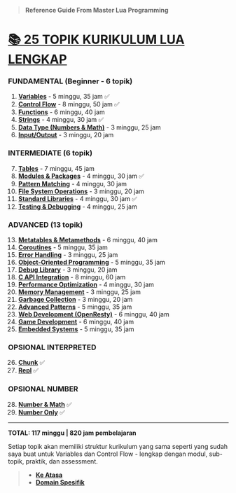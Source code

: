 > **Reference Guide From Master Lua Programming**

# **[📚 25 TOPIK KURIKULUM LUA LENGKAP][0]**

### **FUNDAMENTAL (Beginner - 6 topik)**

1. **[Variables][1]** - 5 minggu, 35 jam ✅
2. **[Control Flow][2]** - 8 minggu, 50 jam ✅
3. **[Functions][3]** - 6 minggu, 40 jam
4. **[Strings][4]** - 4 minggu, 30 jam ✅
5. **[Data Type (Numbers & Math)][5]** - 3 minggu, 25 jam
6. **[Input/Output][6]** - 3 minggu, 20 jam

### **INTERMEDIATE (6 topik)**

7. **[Tables][7]** - 7 minggu, 45 jam
8. **[Modules & Packages][8]** - 4 minggu, 30 jam ✅
9. **[Pattern Matching][9]** - 4 minggu, 30 jam
10. **[File System Operations][10]** - 3 minggu, 20 jam
11. **[Standard Libraries][11]** - 4 minggu, 30 jam ✅
12. **[Testing & Debugging][12]** - 4 minggu, 25 jam

### **ADVANCED (13 topik)**

13. **[Metatables & Metamethods][13]** - 6 minggu, 40 jam
14. **[Coroutines][14]** - 5 minggu, 35 jam
15. **[Error Handling][15]** - 3 minggu, 25 jam
16. **[Object-Oriented Programming][16]** - 5 minggu, 35 jam
17. **[Debug Library][17]** - 3 minggu, 20 jam
18. **[C API Integration][18]** - 8 minggu, 60 jam
19. **[Performance Optimization][19]** - 4 minggu, 30 jam
20. **[Memory Management][20]** - 3 minggu, 25 jam
21. **[Garbage Collection][21]** - 3 minggu, 20 jam
22. **[Advanced Patterns][22]** - 5 minggu, 35 jam
23. **[Web Development (OpenResty)][23]** - 6 minggu, 40 jam
24. **[Game Development][24]** - 6 minggu, 40 jam
25. **[Embedded Systems][25]** - 5 minggu, 35 jam

### **OPSIONAL INTERPRETED**

26. **[Chunk][26]** ✅
27. **[Repl][27]** ✅

### **OPSIONAL NUMBER**

28. **[Number & Math][28]** ✅
29. **[Number Only][29]** ✅

---

**TOTAL: 117 minggu | 820 jam pembelajaran**

Setiap topik akan memiliki struktur kurikulum yang sama seperti yang sudah saya buat untuk Variables dan Control Flow - lengkap dengan modul, sub-topik, praktik, dan assessment.

> - **[Ke Atasa](#)**
> - **[Domain Spesifik][domain]**

[0]: ../README.md
[1]: ../materi/dasar/variabel/README.md
[2]: ../materi/dasar/kontrol-flow/README.md
[3]: ../materi/dasar/function/README.md
[4]: ../materi/dasar/string/README.md
[5]: ../materi/dasar/tipe-data/README.md
[6]: ../materi/dasar/input-output/README.md
[7]: ../materi/intermediate/tables/README.md
[8]: ../materi/intermediate/modules-and-packages/README.md
[9]: ../materi/intermediate/pattern-matching/README.md
[10]: ../materi/intermediate/file-system-operations/README.md
[11]: ../materi/intermediate/standard-libraries/README.md
[12]: ../materi/intermediate/testing-and-debugging/README.md
[13]: ../materi/advanced/metatables-and-metamethods/README.md
[14]: ../materi/advanced/coroutines/README.md
[15]: ../materi/advanced/errorh-andling/README.md
[16]: ../materi/OOP/README.md
[17]: ../materi/advanced/debug-library/README.md
[18]: ../materi/advanced/C-API-Integration/README.md
[19]: ../materi/advanced/performance-optimization/README.md
[20]: ../materi/advanced/memory-management/README.md
[21]: ../materi/advanced/garbage-collection/README.md
[22]: ../materi/advanced/advanced-patterns/README.md
[23]: ../materi/advanced/web-development/README.md
[24]: ../materi/advanced/game-development/README.md
[25]: ../materi/advanced/embedded-systems/README.md
[26]: ../materi/dasar/chunk/README.md
[27]: ../materi/dasar/repl/README.md
[28]: ../materi/dasar/tipe-data/number/README.md
[29]: ../materi/dasar/tipe-data/number/reference-guide/README.md
[domain]: ../../../README.md

